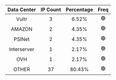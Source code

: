 | Data Center | IP Count | Percentage | Freq |
|:------------:|:--------:|:-----------:|:-----:|
| Vultr | 3 | 6.52% | 🟢 |
| AMAZON | 2 | 4.35% | 🟢 |
| PSINet | 2 | 4.35% | 🟢 |
| Interserver | 1 | 2.17% | 🟢 |
| OVH | 1 | 2.17% | 🟢 |
| OTHER | 37 | 80.43% | 🟢 |
